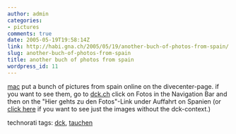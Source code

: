 ```yaml
---
author: admin
categories:
- pictures
comments: true
date: 2005-05-19T19:58:14Z
link: http://habi.gna.ch/2005/05/19/another-buch-of-photos-from-spain/
slug: another-buch-of-photos-from-spain
title: another buch of photos from spain
wordpress_id: 11
---
```


[mac](http://www.dck.ch/fotos/auffahrt05/images/DSC_5706.JPG) put a bunch of pictures from spain online on the divecenter-page. if you want to see them, go to [dck.ch](http://dck.ch/) click on Fotos in the Navigation Bar and then on the "Hier gehts zu den Fotos"-Link under Auffahrt on Spanien (or [click here](http://www.dck.ch/fotos/auffahrt05/index.php) if you want to see just the images without the dck-context.)


technorati tags: [dck](http://technorati.com/tag/dck), [tauchen](http://technorati.com/tag/tauchen)
